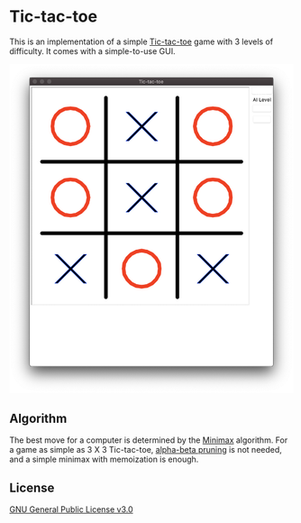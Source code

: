 # Tic-tac-toe

This is an implementation of a simple [Tic-tac-toe](https://en.wikipedia.org/wiki/Tic-tac-toe) game with 3 levels
of difficulty. It comes with a simple-to-use GUI.

![Tic-tac-toe](./images/tictactoe.png)

## Algorithm

The best move for a computer is determined by the [Minimax](https://en.wikipedia.org/wiki/Minimax) algorithm.
For a game as simple as 3 X 3 Tic-tac-toe, [alpha-beta pruning](https://en.wikipedia.org/wiki/Alpha%E2%80%93beta_pruning) is not needed,
and a simple minimax with memoization is enough.

## License

[GNU General Public License v3.0](LICENSE)
